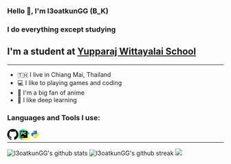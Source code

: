 ### Hello 👋, I'm l3oatkunGG (B_K)

### I do everything except studying

## I'm a student at [Yupparaj Wittayalai School](https://www.yupparaj.ac.th/)

---
- 🇹🇭 I live in Chiang Mai, Thailand
- 💻 I like to playing games and coding
- 🗾 I'm a big fan of anime
- 🌊 I like deep learning

### Languages and Tools I use:
<img align="left" alt="GitHub" width="26px" src="https://raw.githubusercontent.com/github/explore/78df643247d429f6cc873026c0622819ad797942/topics/github/github.png" />
<img align="left" alt="Pycharm" width="26px" src="https://raw.githubusercontent.com/github/explore/d8574c7bce27faa27fb879bca56dfe351ee66efd/topics/pycharm/pycharm.png" />
<img align="left" alt="Python" width="26px" src="https://raw.githubusercontent.com/github/explore/80688e429a7d4ef2fca1e82350fe8e3517d3494d/topics/python/python.png" />

<br />

---
![l3oatkunGG's github stats](https://github-readme-stats.vercel.app/api?username=l3oatkunGG&show_icons=true&theme=gruvbox_light&hide_border=true)
![l3oatkunGG's github streak](https://github-readme-streak-stats.herokuapp.com/?theme=dark&user=l3oatkunGG&hide_border=true)
<img src="https://wakatime.com/share/@l3oatkunGG/d12bcac9-67d4-4b01-b7cb-76d399a1ecad.svg" width="500"/>
